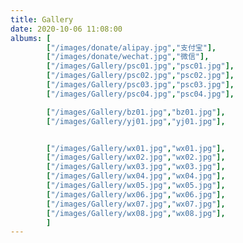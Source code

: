 ```yaml
---
title: Gallery
date: 2020-10-06 11:08:00
albums: [
        ["/images/donate/alipay.jpg","支付宝"],
        ["/images/donate/wechat.jpg","微信"],
		["/images/Gallery/psc01.jpg","psc01.jpg"],
		["/images/Gallery/psc02.jpg","psc02.jpg"],
		["/images/Gallery/psc03.jpg","psc03.jpg"],
		["/images/Gallery/psc04.jpg","psc04.jpg"],

		["/images/Gallery/bz01.jpg","bz01.jpg"],
		["/images/Gallery/yj01.jpg","yj01.jpg"],


		["/images/Gallery/wx01.jpg","wx01.jpg"],
		["/images/Gallery/wx02.jpg","wx02.jpg"],
		["/images/Gallery/wx03.jpg","wx03.jpg"],
		["/images/Gallery/wx04.jpg","wx04.jpg"],
		["/images/Gallery/wx05.jpg","wx05.jpg"],
		["/images/Gallery/wx06.jpg","wx06.jpg"],
		["/images/Gallery/wx07.jpg","wx07.jpg"],
		["/images/Gallery/wx08.jpg","wx08.jpg"],
        ]
---
```


